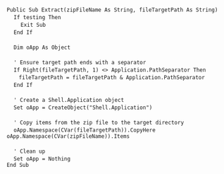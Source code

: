 &nbsp;  &nbsp;  &nbsp;  &nbsp;  
`Public Sub Extract(zipFileName As String, fileTargetPath As String)`  
&nbsp;&nbsp;&nbsp;&nbsp;`If testing Then`  
&nbsp;&nbsp;&nbsp;&nbsp;&nbsp;&nbsp;&nbsp;&nbsp;`Exit Sub`  
&nbsp;&nbsp;&nbsp;&nbsp;`End If`  
&nbsp;  &nbsp;  &nbsp;  &nbsp;  
&nbsp;&nbsp;&nbsp;&nbsp;`Dim oApp As Object`  
&nbsp;  &nbsp;  &nbsp;  &nbsp;  
&nbsp;&nbsp;&nbsp;&nbsp;`' Ensure target path ends with a separator`  
&nbsp;&nbsp;&nbsp;&nbsp;`If Right(fileTargetPath, 1) <> Application.PathSeparator Then`  
&nbsp;&nbsp;&nbsp;&nbsp;&nbsp;&nbsp;&nbsp;`fileTargetPath = fileTargetPath & Application.PathSeparator`  
&nbsp;&nbsp;&nbsp;&nbsp;`End If`  
&nbsp;  &nbsp;  &nbsp;  &nbsp;  
&nbsp;&nbsp;&nbsp;&nbsp;`' Create a Shell.Application object`  
&nbsp;&nbsp;&nbsp;&nbsp;`Set oApp = CreateObject("Shell.Application")`  
&nbsp;  &nbsp;  &nbsp;  &nbsp;  
&nbsp;&nbsp;&nbsp;&nbsp;`' Copy items from the zip file to the target directory`  
&nbsp;&nbsp;&nbsp;&nbsp;`oApp.Namespace(CVar(fileTargetPath)).CopyHere oApp.Namespace(CVar(zipFileName)).Items`  
&nbsp;  &nbsp;  &nbsp;  &nbsp;  
&nbsp;&nbsp;&nbsp;&nbsp;`' Clean up`  
&nbsp;&nbsp;&nbsp;&nbsp;`Set oApp = Nothing`  
`End Sub`  

